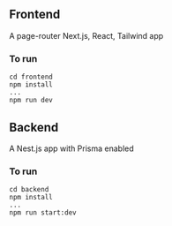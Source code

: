 ## Frontend

A page-router Next.js, React, Tailwind app

### To run

```
cd frontend
npm install
...
npm run dev
```

## Backend

A Nest.js app with Prisma enabled

### To run

```
cd backend
npm install
...
npm run start:dev
```
